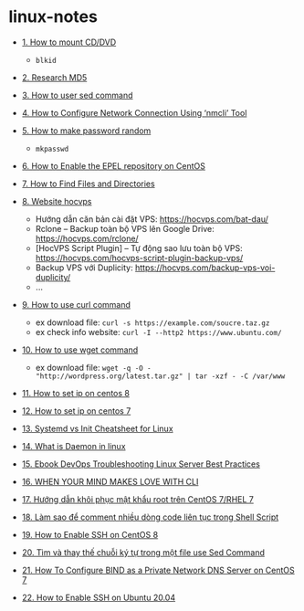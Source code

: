 # linux-notes

- [1. How to mount CD/DVD](https://linuxconfig.org/how-to-mount-cd-dvd-rom-on-centos-rhel-linux)
  + `blkid`
- [2. Research MD5](https://quantrimang.com/md5-cua-1-file-la-gi-118565)
- [3. How to user sed command](https://www.hostinger.vn/huong-dan/huong-dan-su-dung-sed-command)
- [4. How to Configure Network Connection Using ‘nmcli’ Tool](https://www.tecmint.com/nmcli-configure-network-connection/)
- [5. How to make password random](https://quantrimang.com/10-cach-tao-mat-khau-ngau-nhien-trong-linux-tu-dong-lenh-83450)
  + `mkpasswd`

- [6. How to Enable the EPEL repository on CentOS](https://linuxize.com/post/how-to-enable-epel-repository-on-centos/)
- [7. How to Find Files and Directories](https://linuxize.com/post/how-to-find-files-in-linux-using-the-command-line/)
- [8. Website hocvps](https://hocvps.com/)
  + Hướng dẫn căn bản cài đặt VPS: https://hocvps.com/bat-dau/
  + Rclone – Backup toàn bộ VPS lên Google Drive: https://hocvps.com/rclone/
  + [HocVPS Script Plugin] – Tự động sao lưu toàn bộ VPS: https://hocvps.com/hocvps-script-plugin-backup-vps/
  + Backup VPS với Duplicity: https://hocvps.com/backup-vps-voi-duplicity/
  + ...
      
- [9. How to use curl command](https://linuxize.com/post/curl-command-examples/)
  + ex download file: `curl -s https://example.com/soucre.taz.gz`
  + ex check info website: `curl -I --http2 https://www.ubuntu.com/`
- [10. How to use wget command](https://linuxize.com/post/wget-command-examples/)
  + ex download file: `wget -q -O - "http://wordpress.org/latest.tar.gz" | tar -xzf - -C /var/www`
- [11. How to set ip on centos 8](https://linuxconfig.org/rhel-8-configure-static-ip-address)
- [12. How to set ip on centos 7](https://cuongquach.com/cau-hinh-ip-tinh-tren-centos-7.html)
- [13. Systemd vs Init Cheatsheet for Linux](https://linoxide.com/systemd-vs-sysvinit-cheatsheet/)
- [14. What is Daemon in linux](https://cuongquach.com/daemon-trong-linux-la-gi.html)
- [15. Ebook DevOps Troubleshooting Linux Server Best Practices](https://cuongquach.com/ebook-devops-troubleshooting-linux-server-best-practices.html)
- [16. WHEN YOUR MIND MAKES LOVE WITH CLI](https://www.familug.org/2012/03/ccgu-cat-cut-grep-uniq.html)
- [17. Hướng dẫn khôi phục mật khẩu root trên CentOS 7/RHEL 7](https://cuongquach.com/khoi-phuc-mat-khau-root-tren-centos7-rhel7.html)
- [18. Làm sao để comment nhiều dòng code liên tục trong Shell Script](https://cuongquach.com/comment-nhieu-dong-code-lien-tuc-shell-script.html)
- [19. How to Enable SSH on CentOS 8](https://linuxhint.com/enable_ssh_centos8/)
- [20. Tìm và thay thế chuỗi ký tự trong một file use Sed Command](https://vinasupport.com/tim-va-thay-the-ky-tu-trong-mot-file-su-dung-sed-linux-command-linux/)
- [21. How To Configure BIND as a Private Network DNS Server on CentOS 7](https://www.digitalocean.com/community/tutorials/how-to-configure-bind-as-a-private-network-dns-server-on-centos-7)
- [22. How to Enable SSH on Ubuntu 20.04](https://linuxize.com/post/how-to-enable-ssh-on-ubuntu-20-04/)
